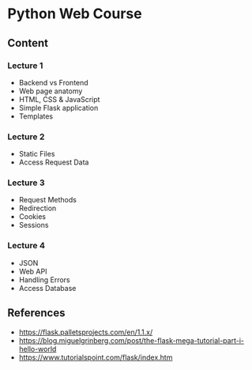 # Python Web Course #

## Content ##

### Lecture 1 ###

* Backend vs Frontend
* Web page anatomy
* HTML, CSS & JavaScript
* Simple Flask application
* Templates

### Lecture 2 ###

* Static Files
* Access Request Data

### Lecture 3 ###

* Request Methods
* Redirection
* Cookies
* Sessions

### Lecture 4 ###

* JSON
* Web API
* Handling Errors
* Access Database

## References ##

* <https://flask.palletsprojects.com/en/1.1.x/>
* <https://blog.miguelgrinberg.com/post/the-flask-mega-tutorial-part-i-hello-world>
* <https://www.tutorialspoint.com/flask/index.htm>

